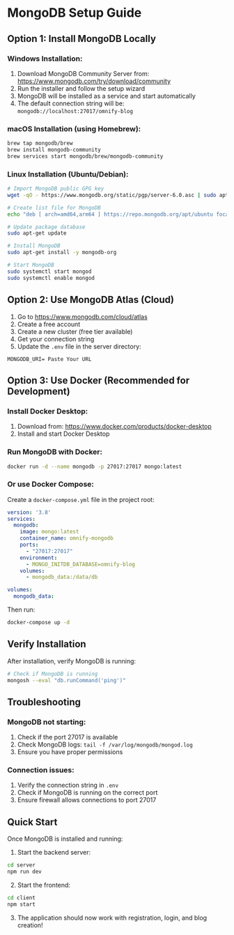 # MongoDB Setup Guide

## Option 1: Install MongoDB Locally

### Windows Installation:
1. Download MongoDB Community Server from: https://www.mongodb.com/try/download/community
2. Run the installer and follow the setup wizard
3. MongoDB will be installed as a service and start automatically
4. The default connection string will be: `mongodb://localhost:27017/omnify-blog`

### macOS Installation (using Homebrew):
```bash
brew tap mongodb/brew
brew install mongodb-community
brew services start mongodb/brew/mongodb-community
```

### Linux Installation (Ubuntu/Debian):
```bash
# Import MongoDB public GPG key
wget -qO - https://www.mongodb.org/static/pgp/server-6.0.asc | sudo apt-key add -

# Create list file for MongoDB
echo "deb [ arch=amd64,arm64 ] https://repo.mongodb.org/apt/ubuntu focal/mongodb-org/6.0 multiverse" | sudo tee /etc/apt/sources.list.d/mongodb-org-6.0.list

# Update package database
sudo apt-get update

# Install MongoDB
sudo apt-get install -y mongodb-org

# Start MongoDB
sudo systemctl start mongod
sudo systemctl enable mongod
```

## Option 2: Use MongoDB Atlas (Cloud)

1. Go to https://www.mongodb.com/cloud/atlas
2. Create a free account
3. Create a new cluster (free tier available)
4. Get your connection string
5. Update the `.env` file in the server directory:

```env
MONGODB_URI= Paste Your URL
```

## Option 3: Use Docker (Recommended for Development)

### Install Docker Desktop:
1. Download from: https://www.docker.com/products/docker-desktop
2. Install and start Docker Desktop

### Run MongoDB with Docker:
```bash
docker run -d --name mongodb -p 27017:27017 mongo:latest
```

### Or use Docker Compose:
Create a `docker-compose.yml` file in the project root:

```yaml
version: '3.8'
services:
  mongodb:
    image: mongo:latest
    container_name: omnify-mongodb
    ports:
      - "27017:27017"
    environment:
      - MONGO_INITDB_DATABASE=omnify-blog
    volumes:
      - mongodb_data:/data/db

volumes:
  mongodb_data:
```

Then run:
```bash
docker-compose up -d
```

## Verify Installation

After installation, verify MongoDB is running:

```bash
# Check if MongoDB is running
mongosh --eval "db.runCommand('ping')"
```

## Troubleshooting

### MongoDB not starting:
1. Check if the port 27017 is available
2. Check MongoDB logs: `tail -f /var/log/mongodb/mongod.log`
3. Ensure you have proper permissions

### Connection issues:
1. Verify the connection string in `.env`
2. Check if MongoDB is running on the correct port
3. Ensure firewall allows connections to port 27017

## Quick Start

Once MongoDB is installed and running:

1. Start the backend server:
```bash
cd server
npm run dev
```

2. Start the frontend:
```bash
cd client
npm start
```

3. The application should now work with registration, login, and blog creation! 